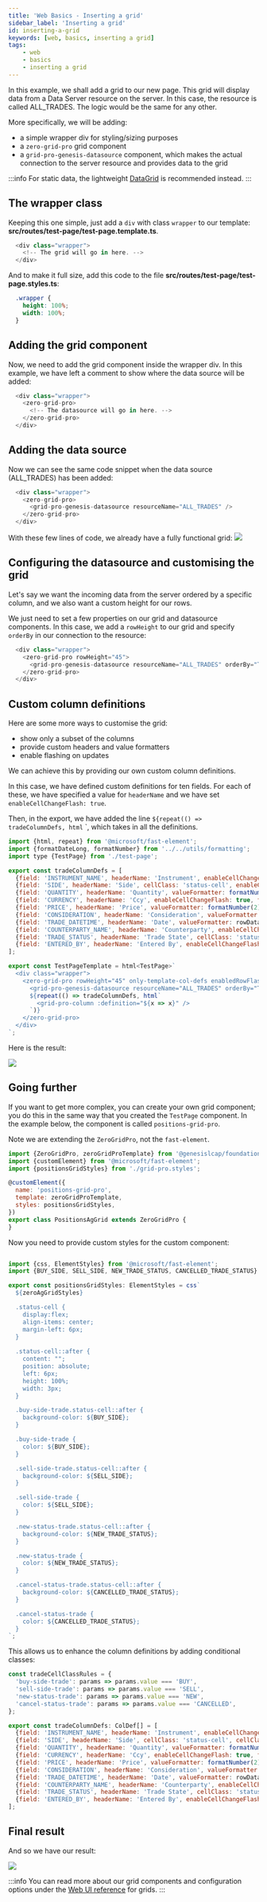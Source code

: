 ```yaml
---
title: 'Web Basics - Inserting a grid'
sidebar_label: 'Inserting a grid'
id: inserting-a-grid
keywords: [web, basics, inserting a grid]
tags:
    - web
    - basics
    - inserting a grid
---
```


In this example, we shall add a grid to our new page. This grid will display data from a Data Server resource on the server. In this case, the resource is called ALL_TRADES. The logic would be the same for any other.

More specifically, we will be adding:

- a simple wrapper div for styling/sizing purposes
- a `zero-grid-pro` grid component
- a `grid-pro-genesis-datasource` component, which makes the actual connection to the server resource and provides data to the grid

 

:::info
For static data, the lightweight [DataGrid](/web/web-components/grids/data-grid/) is recommended instead. 
:::

## The wrapper class

Keeping this one simple, just add a `div` with class `wrapper` to our template:  **src/routes/test-page/test-page.template.ts**.

```javascript
  <div class="wrapper">
    <!-- The grid will go in here. -->
  </div>
```

And to make it full size, add this code to the file **src/routes/test-page/test-page.styles.ts**:

```css
  .wrapper {
    height: 100%;
    width: 100%;
  }
```

## Adding the grid component
Now, we need to add the grid component inside the wrapper div. In this example, we have left a comment to show where the data source will be added:

```javascript
  <div class="wrapper">
    <zero-grid-pro>
      <!-- The datasource will go in here. -->
    </zero-grid-pro>
  </div>
```

## Adding the data source
Now we can see the same code snippet when the data source (ALL_TRADES) has been added:
 

```javascript
  <div class="wrapper">
    <zero-grid-pro>
      <grid-pro-genesis-datasource resourceName="ALL_TRADES" />
    </zero-grid-pro>
  </div>
```

With these few lines of code, we already have a fully functional grid:
![](/img/all-trades-grid-01.png)

## Configuring the datasource and customising the grid  

Let's say we want the incoming data from the server ordered by a specific column, and we also want a custom height for our rows.  

We just need to set a few properties on our grid and datasource components. In this case, we add a `rowHeight` to our grid and specify `orderBy` in our connection to the resource:

```javascript
  <div class="wrapper">
    <zero-grid-pro rowHeight="45">
      <grid-pro-genesis-datasource resourceName="ALL_TRADES" orderBy="TRADE_DATETIME" />
    </zero-grid-pro>
  </div>
```

## Custom column definitions
Here are some more ways to customise the grid:

- show only a subset of the columns 
- provide custom headers and value formatters
- enable flashing on updates

We can achieve this by providing our own custom column definitions.

In this case, we have defined custom definitions for ten fields. For each of these, we have specified  a value for `headerName` and we have set `enableCellChangeFlash: true`.

Then, in the export, we have added the line `${repeat(() => tradeColumnDefs, html` `, which takes in all the definitions.

```javascript
import {html, repeat} from '@microsoft/fast-element';
import {formatDateLong, formatNumber} from '../../utils/formatting';
import type {TestPage} from './test-page';

export const tradeColumnDefs = [
  {field: 'INSTRUMENT_NAME', headerName: 'Instrument', enableCellChangeFlash: true, flex: 3},
  {field: 'SIDE', headerName: 'Side', cellClass: 'status-cell', enableCellChangeFlash: true, flex: 1},
  {field: 'QUANTITY', headerName: 'Quantity', valueFormatter: formatNumber(0), type: 'rightAligned', enableCellChangeFlash: true, flex: 1},
  {field: 'CURRENCY', headerName: 'Ccy', enableCellChangeFlash: true, flex: 1},
  {field: 'PRICE', headerName: 'Price', valueFormatter: formatNumber(2), type: 'rightAligned', enableCellChangeFlash: true, flex: 2},
  {field: 'CONSIDERATION', headerName: 'Consideration', valueFormatter: formatNumber(2), type: 'rightAligned', enableCellChangeFlash: true, flex: 2},
  {field: 'TRADE_DATETIME', headerName: 'Date', valueFormatter: rowData => formatDateLong(rowData.data.TRADE_DATETIME), sort: 'desc', enableCellChangeFlash: true, flex: 2},
  {field: 'COUNTERPARTY_NAME', headerName: 'Counterparty', enableCellChangeFlash: true, flex: 2},
  {field: 'TRADE_STATUS', headerName: 'Trade State', cellClass: 'status-cell', enableCellChangeFlash: true, flex: 2},
  {field: 'ENTERED_BY', headerName: 'Entered By', enableCellChangeFlash: true, flex: 2},
];

export const TestPageTemplate = html<TestPage>`
  <div class="wrapper">
    <zero-grid-pro rowHeight="45" only-template-col-defs enabledRowFlashing >
      <grid-pro-genesis-datasource resourceName="ALL_TRADES" orderBy="TRADE_DATETIME" />
      ${repeat(() => tradeColumnDefs, html`
        <grid-pro-column :definition="${x => x}" />
      `)}
    </zero-grid-pro>
  </div>
`;
```

Here is the result:

![](/img/all-trades-grid-02.png)


## Going further

If you want to get more complex, you can create your own grid component; you do this in the same way that you created the `TestPage` component. In the example below, the component is called `positions-grid-pro`. 

Note we are extending the `ZeroGridPro`, not the `fast-element`.


```javascript
import {ZeroGridPro, zeroGridProTemplate} from '@genesislcap/foundation-zero-grid-pro';
import {customElement} from '@microsoft/fast-element';
import {positionsGridStyles} from './grid-pro.styles';

@customElement({
  name: 'positions-grid-pro',
  template: zeroGridProTemplate,
  styles: positionsGridStyles,
})
export class PositionsAgGrid extends ZeroGridPro {
}
```

Now you need to provide custom styles for the custom component:

```javascript

import {css, ElementStyles} from '@microsoft/fast-element';
import {BUY_SIDE, SELL_SIDE, NEW_TRADE_STATUS, CANCELLED_TRADE_STATUS} from './colors';

export const positionsGridStyles: ElementStyles = css`
  ${zeroAgGridStyles}

  .status-cell {
    display:flex;
    align-items: center;
    margin-left: 6px;
  }
  
  .status-cell::after {
    content: "";
    position: absolute;
    left: 6px;
    height: 100%;
    width: 3px;
  }

  .buy-side-trade.status-cell::after {
    background-color: ${BUY_SIDE};
  }

  .buy-side-trade {
    color: ${BUY_SIDE};
  }

  .sell-side-trade.status-cell::after {
    background-color: ${SELL_SIDE};
  }

  .sell-side-trade {
    color: ${SELL_SIDE};
  }

  .new-status-trade.status-cell::after {
    background-color: ${NEW_TRADE_STATUS};
  }

  .new-status-trade {
    color: ${NEW_TRADE_STATUS};
  }

  .cancel-status-trade.status-cell::after {
    background-color: ${CANCELLED_TRADE_STATUS};
  }

  .cancel-status-trade {
    color: ${CANCELLED_TRADE_STATUS};
  }
`;
```

This allows us to enhance the column definitions by adding conditional classes:

```javascript
const tradeCellClassRules = {
  'buy-side-trade': params => params.value === 'BUY',
  'sell-side-trade': params => params.value === 'SELL',
  'new-status-trade': params => params.value === 'NEW',
  'cancel-status-trade': params => params.value === 'CANCELLED',
};

export const tradeColumnDefs: ColDef[] = [
  {field: 'INSTRUMENT_NAME', headerName: 'Instrument', enableCellChangeFlash: true, flex: 3},
  {field: 'SIDE', headerName: 'Side', cellClass: 'status-cell', cellClassRules: tradeCellClassRules, enableCellChangeFlash: true, flex: 1},
  {field: 'QUANTITY', headerName: 'Quantity', valueFormatter: formatNumber(0), type: 'rightAligned', enableCellChangeFlash: true, flex: 1},
  {field: 'CURRENCY', headerName: 'Ccy', enableCellChangeFlash: true, flex: 1},
  {field: 'PRICE', headerName: 'Price', valueFormatter: formatNumber(2), type: 'rightAligned', enableCellChangeFlash: true, flex: 2},
  {field: 'CONSIDERATION', headerName: 'Consideration', valueFormatter: formatNumber(2), type: 'rightAligned', enableCellChangeFlash: true, flex: 2},
  {field: 'TRADE_DATETIME', headerName: 'Date', valueFormatter: rowData => formatDateLong(rowData.data.TRADE_DATETIME), sort: 'desc', enableCellChangeFlash: true, flex: 2},
  {field: 'COUNTERPARTY_NAME', headerName: 'Counterparty', enableCellChangeFlash: true, flex: 2},
  {field: 'TRADE_STATUS', headerName: 'Trade State', cellClass: 'status-cell', cellClassRules: tradeCellClassRules, enableCellChangeFlash: true, flex: 2},
  {field: 'ENTERED_BY', headerName: 'Entered By', enableCellChangeFlash: true, flex: 2},
];
```

## Final result

And so we have our result:

![](/img/all-trades-grid-03.png)

:::info
You can read more about our grid components and configuration options under the [Web UI reference](/web/web-components/grids/grid-pro/grid-pro-intro/) for grids.
:::
